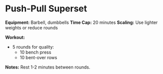 # Push-Pull Superset

**Equipment:** Barbell, dumbbells
**Time Cap:** 20 minutes
**Scaling:** Use lighter weights or reduce rounds

**Workout:**
- 5 rounds for quality:
  - 10 bench press
  - 10 bent-over rows

**Notes:**
Rest 1-2 minutes between rounds.
